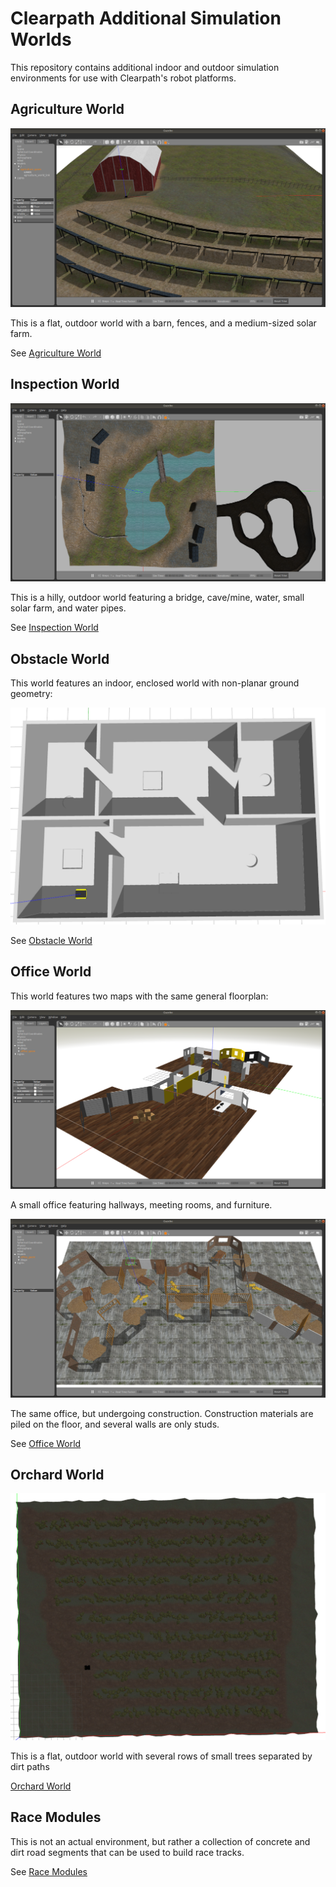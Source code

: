 Clearpath Additional Simulation Worlds
==========================================

This repository contains additional indoor and outdoor simulation environments for use with Clearpath's robot platforms.


Agriculture World
-------------------------------------------------------------

![Agriculture World](cpr_agriculture_gazebo/docs/agriculture_world.png "Agriculture World")

This is a flat, outdoor world with a barn, fences, and a medium-sized solar farm.

See [Agriculture World](cpr_agriculture_gazebo/docs/README.md)


Inspection World
-------------------------------------------------------------

![Inspection World](cpr_inspection_gazebo/docs/inspection_world.png "Inpsection World")

This is a hilly, outdoor world featuring a bridge, cave/mine, water, small solar farm, and water pipes.

See [Inspection World](cpr_inspection_gazebo/docs/README.md)


Obstacle World
-------------------------------------------------------------

This world features an indoor, enclosed world with non-planar ground geometry:

![Obstacle World](cpr_obstacle_gazebo/docs/obstacle-world.png "Obstacle World")

See [Obstacle World](cpr_obstacle_gazebo/docs/README.md)


Office World
-------------------------------------------------------------

This world features two maps with the same general floorplan:

![Office World](cpr_office_gazebo/docs/office_world.png "Office World")

A small office featuring hallways, meeting rooms, and furniture.

![Office World](cpr_office_gazebo/docs/construction_world.png "Construction World")

The same office, but undergoing construction.  Construction materials are piled on the floor, and several walls are
only studs.

See [Office World](cpr_office_gazebo/docs/README.md)


Orchard World
-------------------------------------------------------------

![Orchard World](cpr_orchard_gazebo/docs/whole-world.png "Orchard World")

This is a flat, outdoor world with several rows of small trees separated by dirt paths

[Orchard World](cpr_orchard_gazebo/docs/README.md)


Race Modules
-------------------------------------------------------------

This is not an actual environment, but rather a collection of concrete and dirt road segments that can be used
to build race tracks.

See [Race Modules](cpr_race_modules/docs/README.md)
